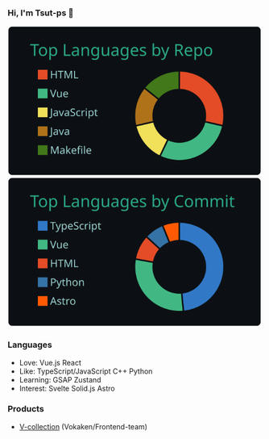 ### Hi, I'm Tsut-ps 👋

[![](https://raw.githubusercontent.com/Tsut-ps/Tsut-ps/main/profile-summary-card-output/gotham/1-repos-per-language.svg)](https://github.com/vn7n24fzkq/github-profile-summary-cards) [![](https://raw.githubusercontent.com/Tsut-ps/Tsut-ps/main/profile-summary-card-output/gotham/2-most-commit-language.svg)](https://github.com/vn7n24fzkq/github-profile-summary-cards)

### Languages
- Love: Vue.js React
- Like: TypeScript/JavaScript C++ Python
- Learning: GSAP Zustand
- Interest: Svelte Solid.js Astro

### Products
- [V-collection](https://v-collection.vocakentdu.com/) (Vokaken/Frontend-team)
